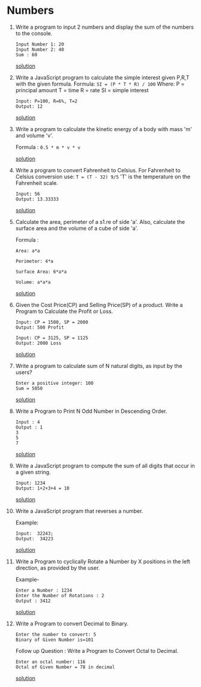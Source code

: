 # Numbers

1. Write a program to input 2 numbers and display the sum of the numbers to the console.

    ```
    Input Number 1: 20
    Input Number 2: 40
    Sum : 60
    ```
    [solution](https://replit.com/@sk02k1/numbers-ques01#index.js)


1. Write a JavaScript program to calculate the simple interest given P,R,T with the given formula.
   Formula:
   `SI = (P * T * R) / 100`
   Where:
   P = principal amount
   T = time
   R = rate
   SI = simple interest

    ```
    Input: P=100, R=6%, T=2
    Output: 12
    ```
    [solution](https://replit.com/@sk02k1/numbers-ques02#index.js)
    

1. Write a program to calculate the kinetic energy of a body with mass 'm' and volume 'v'.

    Formula : `0.5 * m * v * v`
    
    [solution](https://replit.com/@sk02k1/numbers-ques03#index.js)

1. Write a program to convert Fahrenheit to Celsius. For Fahrenheit to Celsius conversion use:
   `T = (T - 32) 9/5`
   'T' is the temperature on the Fahrenheit scale.

    ```
    Input: 56
    Output: 13.33333
    ```
    [solution](https://replit.com/@sk02k1/numbers-ques04#index.js)

1. Calculate the area, perimeter of a s1.re of side 'a'. Also, calculate the surface area and the volume of a cube of side 'a'.

    Formula :

    `Area: a*a`

    `Perimeter: 4*a`

    `Surface Area: 6*a*a`

    `Volume: a*a*a`

    [solution](https://replit.com/@sk02k1/numbers-ques05#index.js)

1. Given the Cost Price(CP) and Selling Price(SP) of a product. Write a Program to Calculate the Profit or Loss.

    ```
    Input: CP = 1500, SP = 2000
    Output: 500 Profit

    Input: CP = 3125, SP = 1125
    Output: 2000 Loss
    ```
    [solution](https://replit.com/@sk02k1/numbers-ques06#index.js)

1. Write a program to calculate sum of N natural digits, as input by the users?

    ```
    Enter a positive integer: 100
    Sum = 5050
    ```
    [solution](https://replit.com/@sk02k1/numbers-ques07#index.js)

1. Write a Program to Print N Odd Number in Descending Order.

    ```
    Input : 4
    Output : 1
    3
    5
    7
    ```
    [solution](https://replit.com/@sk02k1/numbers-ques08#index.js)

1. Write a JavaScript program to compute the sum of all digits that occur in a given string.

    ```
    Input: 1234
    Output: 1+2+3+4 = 10
    ```
    [solution](https://replit.com/@sk02k1/numbers-ques09#index.js)

1. Write a JavaScript program that reverses a number.

    Example:

    ```
    Input:  32243;
    Output:  34223
    ```
    [solution](https://replit.com/@sk02k1/numbers-ques10#index.js)

1. Write a Program to cyclically Rotate a Number by X positions in the left direction, as provided by the user.

    Example-

    ```
    Enter a Number : 1234
    Enter the Number of Rotations : 2
    Output : 3412
    ```
    [solution](https://replit.com/@sk02k1/numbers-ques11#index.js)

1. Write a Program to convert Decimal to Binary.

    ```
    Enter the number to convert: 5
    Binary of Given Number is=101
    ```

    Follow up Question : Write a Program to Convert Octal to Decimal.

    ```
    Enter an octal number: 116
    Octal of Given Number = 78 in decimal
    ```
    [solution](https://replit.com/@sk02k1/numbers-ques12#index.js)